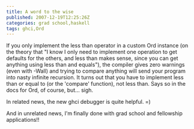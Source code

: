 ```yaml
---
title: A word to the wise
published: 2007-12-19T12:25:26Z
categories: grad school,haskell
tags: ghci,Ord
---
```


If you only implement the less than operator in a custom Ord instance (on the theory that "I know I only need to implement one operation to get defaults for the others, and less than makes sense, since you can get anything using less than and equals"), the compiler gives zero warnings (even with -Wall) and trying to compare anything will send your program into nasty infinite recursion.  It turns out that you have to implement less than or equal to (or the 'compare' function), not less than.  Says so in the docs for Ord, of course, but... sigh.

In related news, the new ghci debugger is quite helpful. =)

And in unrelated news, I'm finally done with grad school and fellowship applications!!

